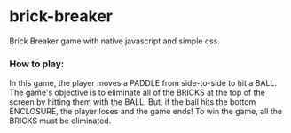 # brick-breaker
Brick Breaker game with native javascript and simple css.

### How to play:

In this game, the player moves a PADDLE from side-to-side to hit a BALL. The game's objective is to eliminate all of the BRICKS at the top of the screen by hitting them with the BALL. But, if the ball hits the bottom ENCLOSURE, the player loses and the game ends! To win the game, all the BRICKS must be eliminated.